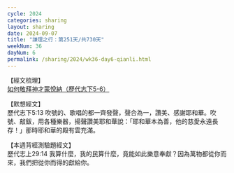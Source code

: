 ```yaml
---
cycle: 2024
categories: sharing
layout: sharing
date: 2024-09-07
title: "謙理之行：第251天/共730天"
weekNum: 36
dayNum: 6
permalink: /sharing/2024/wk36-day6-qianli.html
---
```


【經文梳理】  
<a href="https://youtu.be/exMSTdxPyug" target="_blank">如何敬拜神才蒙悅納（歷代志下5-6）</a>

【默想經文】  
歷代志下5:13 吹號的、歌唱的都一齊發聲，聲合為一，讚美、感謝耶和華。吹號、敲鈸，用各種樂器，揚聲讚美耶和華說：「耶和華本為善，他的慈愛永遠長存！」那時耶和華的殿有雲充滿。

【本週背經測驗題經文】  
歷代志上29:14 我算什麼，我的民算什麼，竟能如此樂意奉獻？因為萬物都從你而來，我們把從你而得的獻給你。
